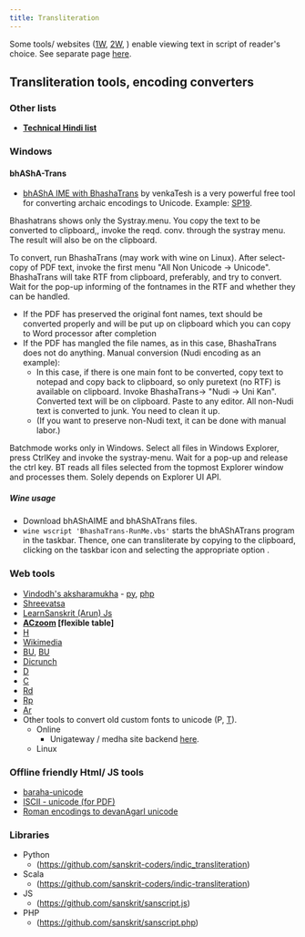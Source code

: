 ```yaml
---
title: Transliteration
---
```


Some tools/ websites ([1W](http://sahityam.net/wiki/Main_Page), [2W](http://stotrasamhita.net/wiki/Main_Page), ) enable viewing text in script of reader's choice. See separate page [here](../content/site_transliteration/).

## Transliteration tools, encoding converters
### Other lists
- **[Technical Hindi list](https://sites.google.com/site/technicalhindi/home/converters)**

### Windows
#### bhAShA-Trans
- [bhAShA IME with BhashaTrans](https://sites.google.com/site/bhashaime/) by venkaTesh is a very powerful free tool for converting archaic encodings to Unicode. Example: [SP19](https://groups.google.com/forum/#!topic/sanskrit-programmers/n5cX1-NJLww). 

Bhashatrans shows only the Systray.menu. You copy the text to be converted to clipboard,, invoke the reqd. conv. through the systray menu. The result will also be on the clipboard.

To convert, run BhashaTrans (may work with wine on Linux). After select-copy of PDF text, invoke the first menu "All Non Unicode -> Unicode". BhashaTrans will take RTF from clipboard, preferably, and try to convert. Wait for the pop-up informing of the fontnames in the RTF and whether they can be handled.

- If the PDF has preserved the original font names, text should be converted properly and will be put up on clipboard which you can copy to Word processor after completion
- If the PDF has mangled the file names, as in this case, BhashaTrans does not do anything. Manual conversion (Nudi encoding as an example): 
  - In this case, if there is one main font to be converted, copy text to notepad and copy back to clipboard, so only puretext (no RTF) is available on clipboard. Invoke BhashaTrans-> "Nudi -> Uni Kan". Converted text will be on clipboard. Paste to any editor. All non-Nudi text is converted to junk. You need to clean it up. 
  - (If you want to preserve non-Nudi text, it can be done with manual labor.)

Batchmode works only in Windows. Select all files in Windows Explorer, press CtrlKey and invoke the systray-menu. Wait for a pop-up and release the ctrl key. BT reads all files selected from the topmost Explorer window and processes them. Solely depends on Explorer UI API.

##### Wine usage
- Download bhAShAIME and bhAShATrans files.
- `wine wscript 'BhashaTrans-RunMe.vbs'` starts the bhAShATrans program in the taskbar. Thence, one can transliterate by copying to the clipboard, clicking on the taskbar icon and selecting the appropriate option .


### Web tools
- [Vindodh's aksharamukha](http://www.virtualvinodh.com/aksaramukha) - [py](https://github.com/virtualvinodh/aksharamukha), [php](https://github.com/nareshv/aksharamukha)
- [Shreevatsa](http://shreevatsa.appspot.com/sanskrit/transliterate.html)
- [LearnSanskrit (Arun) Js](http://learnsanskrit.org/tools/sanscript)
- **[ACzoom](https://www.aczoom.com/itrans/online/) \[flexible table\]**
- [H](http://sanskrit.uohyd.ac.in/scl/transliteration/)
- [Wikimedia](https://github.com/wikimedia/jquery.ime/)
- [BU](http://sanskrit1.ccv.brown.edu/tomcat/sl/TranscodeText), [BU](http://sanskrit1.ccv.brown.edu/Sanskrit/SanskritTransliterate/index2.html)
- [Dicrunch](http://www.granthamandira.com/diCrunch/diCrunch.php)
- [D](http://www.aai.uni-hamburg.de/indtib/INDOLIPI/Indolipi.htm)
- [C](http://sktutils.com/)
- [Rd](http://rishida.net/scripts/uniview/)
- [Rp](http://people.w3.org/rishida/scripts/pickers/devanagari/)
- [Ar](http://www.sanskrit-sanscrito.com.ar/en/essentials_software/index2_software.shtml)
- Other tools to convert old custom fonts to unicode (P, [T](http://hindi-store.tipsadda.com/2010/11/all-hindi-font-converters.html)).
  - Online
      - Unigateway / medha site backend [here](http://sourceforge.net/projects/unigateway/?source=typ_redirect).
  - Linux


### Offline friendly Html/ JS tools
- [baraha-unicode](/fonts/tools/Baraha-to-Unicode-to-Baraha%20Converter01.htm)
- [ISCII - unicode (for PDF)](/fonts/tools/ISCII_to_Unicode_to_ISCII_Converter_16_(for_PDF_files).htm)
- [Roman encodings to devanAgarI unicode](/fonts/tools/Roman%20Encodings%20to%20Devanagari%20%20Converter_05.html)

### Libraries
- Python
  - (https://github.com/sanskrit-coders/indic_transliteration)
- Scala
  - (https://github.com/sanskrit-coders/indic-transliteration)
- JS
  - (https://github.com/sanskrit/sanscript.js)
- PHP
  - (https://github.com/sanskrit/sanscript.php)

